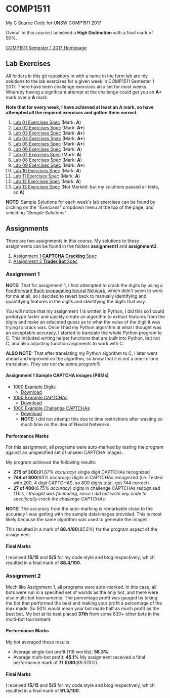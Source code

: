 # COMP1511
My C Source Code for UNSW COMP1511 2017

Overall in this course I achieved a **High Distinction** with a final mark of 90%.

[COMP1511 Semester 1 2017 Homepage](https://webcms3.cse.unsw.edu.au/COMP1511/17s1/)

## Lab Exercises
All folders in this git repository in with a name in the form lab<number> are my solutions to the lab exercises 
for a given week in COMP1511 Semester 1 2017. There have been challenge exercises also set for most weeks.
Whereby having a significant attempt at the challenge could get you an **A+** mark over a **A** mark.

**Note that for every week, I have achieved at least an **A** mark, so have attempted all the required exercises and gotten
them correct.**
01. [Lab 01 Exercises Spec](https://cgi.cse.unsw.edu.au/~cs1511cgi/17s1/lab/01/questions) (Mark: **A**)
02. [Lab 02 Exercises Spec](https://cgi.cse.unsw.edu.au/~cs1511cgi/17s1/lab/02/questions) (Mark: **A+**)
03. [Lab 03 Exercises Spec](https://cgi.cse.unsw.edu.au/~cs1511cgi/17s1/lab/03/questions) (Mark: **A+**)
04. [Lab 04 Exercises Spec](https://cgi.cse.unsw.edu.au/~cs1511cgi/17s1/lab/04/questions) (Mark: **A+**)
05. [Lab 05 Exercises Spec](https://cgi.cse.unsw.edu.au/~cs1511cgi/17s1/lab/05/questions) (Mark: **A+**)
06. [Lab 06 Exercises Spec](https://cgi.cse.unsw.edu.au/~cs1511cgi/17s1/lab/06/questions) (Mark: **A**)
07. [Lab 07 Exercises Spec](https://cgi.cse.unsw.edu.au/~cs1511cgi/17s1/lab/07/questions) (Mark: **A**)
08. [Lab 08 Exercises Spec](https://cgi.cse.unsw.edu.au/~cs1511cgi/17s1/lab/08/questions) (Mark: **A**)
09. [Lab 09 Exercises Spec](https://cgi.cse.unsw.edu.au/~cs1511cgi/17s1/lab/09/questions) (Mark: **A+**)
10. [Lab 10 Exercises Spec](https://cgi.cse.unsw.edu.au/~cs1511cgi/17s1/lab/10/questions) (Mark: **A**)
11. [Lab 11 Exercises Spec](https://cgi.cse.unsw.edu.au/~cs1511cgi/17s1/lab/11/questions) (Mark: **A**)
12. [Lab 12 Exercises Spec](https://cgi.cse.unsw.edu.au/~cs1511cgi/17s1/lab/12/questions) (Mark: **A**)
13. [Lab 13 Exercises Spec](https://cgi.cse.unsw.edu.au/~cs1511cgi/17s1/lab/13/questions) (Not Marked: but my solutions passed all tests, so **A**)

**NOTE:** Sample Solutions for each week's lab exercises can be found by clicking on the *"Exercises"* dropdown 
menu at the top of the page, and selecting *"Sample Solutions"*.

## Assignments
There are two assignments in this course.
My solutions to these assignments can be found in the folders **assignment1** and **assignment2**.
1. [Assignment 1 **CAPTCHA Cracking** Spec](https://cgi.cse.unsw.edu.au/~cs1511/17s1/assignments/captcha/index.html)
2. [Assignment 2 **Trader Bot** Spec](https://cgi.cse.unsw.edu.au/~cs1511/17s1/assignments/trader_bot/index.html)

### Assignment 1
**NOTE:** That for assignment 1, I first attempted to crack the digits by using a [Feedforward Back-propagating Neural 
Network](https://en.wikipedia.org/wiki/Feedforward_neural_network), which didn't seem to work for me at all, so I decided 
to revert back to manually identifying and quantifying features in the digits and identifying the digits that way.

You will notice that my assignment 1 is written in Python, I did this so I could prototype faster and quickly create an algorithm
to extract features from the digits and make an educated guess as to what the value of the digit it was trying to crack was.
Once I had my Python algorithm at what I thought was an acceptable accuracy, I started to translate the whole Python program to C.
This included writing helper functions that are built into Python, but not C, and also adjusting function arguments to work with C.

**ALSO NOTE:** That after translating my Python algorithm to C, I later went ahead and improved on the algorithm, so know that it is
not a one-to-one translation. *They are not the same program!!!*

#### Assignment 1 Sample CAPTCHA images (PBMs)
- [1000 Example Digits](https://cgi.cse.unsw.edu.au/~cs1511/17s1/assignments/captcha/digit.html)
	- [Download](https://cgi.cse.unsw.edu.au/~cs1511/17s1/assignments/captcha/digit.zip)
- [1000 Example CAPTCHAs](https://cgi.cse.unsw.edu.au/~cs1511/17s1/assignments/captcha/captcha.html)
	- [Download](https://cgi.cse.unsw.edu.au/~cs1511/17s1/assignments/captcha/captcha.zip)
- [1000 Example Challenge CAPTCHAs](https://cgi.cse.unsw.edu.au/~cs1511/17s1/assignments/captcha/captcha_challenge.html)
	- [Download](https://cgi.cse.unsw.edu.au/~cs1511/17s1/assignments/captcha/captcha_challenge.zip)
	- **NOTE:** I did not attempt this due to time restrictions after wasting so much time on the idea of Neural Networks.

#### Performance Marks
For this assignment, all programs were auto-marked by testing the program against an unspecified set of unseen CAPTCHA images.

My program achieved the following results:
- **275 of 300**(*91.67% accuracy*) single digit CAPTCHAs recognized
- **744 of 800**(*93% accuracy*) digits in CAPTCHAs recognized (i.e. Tested with 200, 4 digit CAPTCHAS, so 800 digits total, got 744 correct)
- **27 of 400**(*6.75% accuracy*) digits in challenge CAPTCHAs recognised *(This, I thought was facinating, since I did not write any code to 
specifically crack the challenge CAPTCHAs.*

**NOTE:** The accuracy from the auto-marking is remarkable close to the accuracy I was getting with the sample data/images provided.
This is most likely because the same algorithm was used to generate the images.

This resulted in a mark of **68.4/80**(*85.5%*) for the program aspect of the assignment.

#### Final Marks
I received **15/15** and **5/5** for my code style and blog respectively, which resulted in a final mark of **88.4/100**.

### Assignment 2
Much like Assignment 1, all programs were auto-marked. In this case, all bots were run in a specified set of worlds as the only bot, and there were also multi-bot tournaments. The percentage profit was gauged by taking the bot that performed the best and making your profit a percentage of the max made. So 50% would mean your bot made half as much profit as the best bot. My bot at its best placed **37th** from some 630+ other bots in the multi-bot tournament.

#### Performance Marks
My bot averaged these results:
- Average single-bot profit (118 worlds): **58.3%**
- Average multi-bot profit: **45.1%**
My assignment received a final performance mark of **71.5/80**(*89.375%*).

#### Final Marks
I received **15/15** and **5/5** for my code style and blog respectively, which resulted in a final mark of **91.5/100**.

